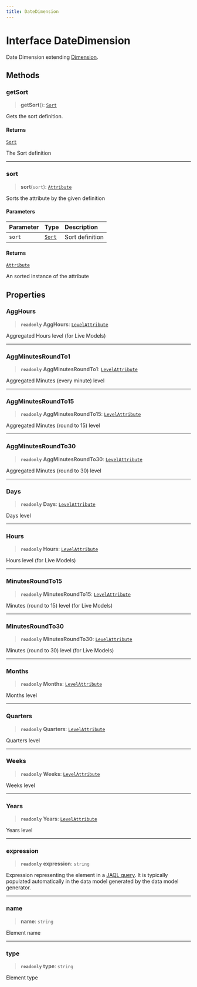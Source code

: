 ```yaml
---
title: DateDimension
---
```


# Interface DateDimension

Date Dimension extending [Dimension](interface.Dimension.md).

## Methods

### getSort

> **getSort**(): [`Sort`](../enumerations/enumeration.Sort.md)

Gets the sort definition.

#### Returns

[`Sort`](../enumerations/enumeration.Sort.md)

The Sort definition

***

### sort

> **sort**(`sort`): [`Attribute`](interface.Attribute.md)

Sorts the attribute by the given definition

#### Parameters

| Parameter | Type | Description |
| :------ | :------ | :------ |
| `sort` | [`Sort`](../enumerations/enumeration.Sort.md) | Sort definition |

#### Returns

[`Attribute`](interface.Attribute.md)

An sorted instance of the attribute

## Properties

### AggHours

> **`readonly`** **AggHours**: [`LevelAttribute`](interface.LevelAttribute.md)

Aggregated Hours level (for Live Models)

***

### AggMinutesRoundTo1

> **`readonly`** **AggMinutesRoundTo1**: [`LevelAttribute`](interface.LevelAttribute.md)

Aggregated Minutes (every minute) level

***

### AggMinutesRoundTo15

> **`readonly`** **AggMinutesRoundTo15**: [`LevelAttribute`](interface.LevelAttribute.md)

Aggregated Minutes (round to 15) level

***

### AggMinutesRoundTo30

> **`readonly`** **AggMinutesRoundTo30**: [`LevelAttribute`](interface.LevelAttribute.md)

Aggregated Minutes (round to 30) level

***

### Days

> **`readonly`** **Days**: [`LevelAttribute`](interface.LevelAttribute.md)

Days level

***

### Hours

> **`readonly`** **Hours**: [`LevelAttribute`](interface.LevelAttribute.md)

Hours level (for Live Models)

***

### MinutesRoundTo15

> **`readonly`** **MinutesRoundTo15**: [`LevelAttribute`](interface.LevelAttribute.md)

Minutes (round to 15) level (for Live Models)

***

### MinutesRoundTo30

> **`readonly`** **MinutesRoundTo30**: [`LevelAttribute`](interface.LevelAttribute.md)

Minutes (round to 30) level (for Live Models)

***

### Months

> **`readonly`** **Months**: [`LevelAttribute`](interface.LevelAttribute.md)

Months level

***

### Quarters

> **`readonly`** **Quarters**: [`LevelAttribute`](interface.LevelAttribute.md)

Quarters level

***

### Weeks

> **`readonly`** **Weeks**: [`LevelAttribute`](interface.LevelAttribute.md)

Weeks level

***

### Years

> **`readonly`** **Years**: [`LevelAttribute`](interface.LevelAttribute.md)

Years level

***

### expression

> **`readonly`** **expression**: `string`

Expression representing the element in a [JAQL query](https://sisense.dev/guides/querying/useJaql/).
It is typically populated automatically in the data model generated by the data model generator.

***

### name

> **name**: `string`

Element name

***

### type

> **`readonly`** **type**: `string`

Element type
